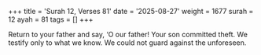 +++
title = 'Surah 12, Verses 81'
date = '2025-08-27'
weight = 1677
surah = 12
ayah = 81
tags = []
+++

Return to your father and say, ‘O our father! Your son committed theft. We testify only to what we know. We could not guard against the unforeseen.
